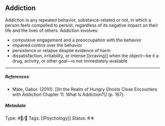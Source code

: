 ## Addiction # 

Addiction is any repeated behavior, substance-related or not, in which a person feels compelled to persist, regardless of its negative impact on their life and the lives of others. Addiction involves:

- compulsive engagement and a preoccupation with the behavior
- impaired control over the behavior
- persistence or relapse despite evidence of harm
- dissatisfaction, irritability, or intense [[craving]] when the object—be it a drug, activity, or other goal—is not immediately available

___

##### References

- Mate, Gabor. (2010). [[In the Realm of Hungry Ghosts Close Encounters with Addiction Chapter 11. What Is Addiction?]] (p. 167). 

##### Metadata

Type: #🔵/🔵 
Tags: [[Psychology]] 
Status: #☀️ 